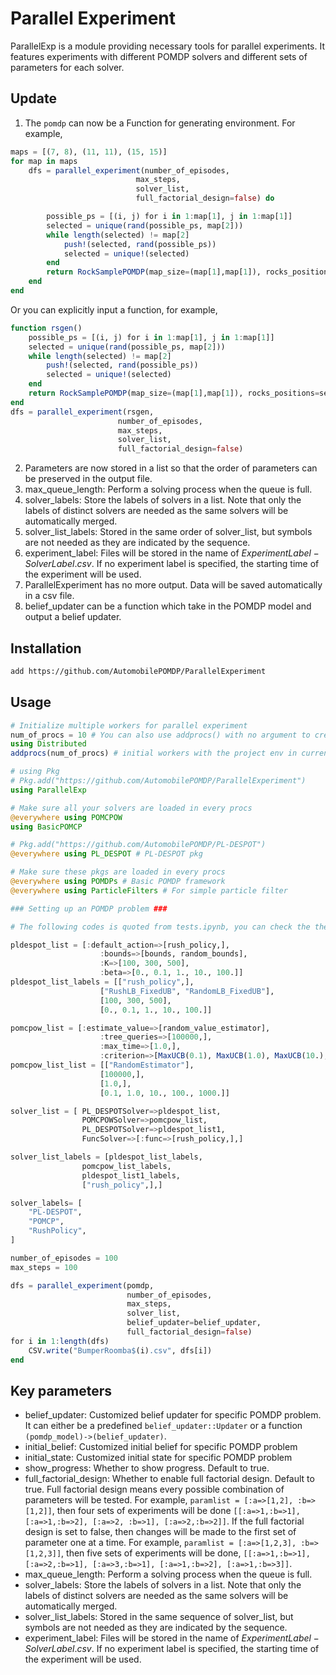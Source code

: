 # Parallel Experiment
ParallelExp is a module providing necessary tools for parallel experiments. It features experiments with different POMDP solvers and different sets of parameters for each solver.
## Update
1. The `pomdp` can now be a Function for generating environment. For example,
```julia
maps = [(7, 8), (11, 11), (15, 15)]
for map in maps
    dfs = parallel_experiment(number_of_episodes,
                            max_steps,
                            solver_list,
                            full_factorial_design=false) do

        possible_ps = [(i, j) for i in 1:map[1], j in 1:map[1]]
        selected = unique(rand(possible_ps, map[2]))
        while length(selected) != map[2]
            push!(selected, rand(possible_ps))
            selected = unique!(selected)
        end
        return RockSamplePOMDP(map_size=(map[1],map[1]), rocks_positions=selected)
    end
end
```
Or you can explicitly input a function, for example,
```julia
function rsgen()
    possible_ps = [(i, j) for i in 1:map[1], j in 1:map[1]]
    selected = unique(rand(possible_ps, map[2]))
    while length(selected) != map[2]
        push!(selected, rand(possible_ps))
        selected = unique!(selected)
    end
    return RockSamplePOMDP(map_size=(map[1],map[1]), rocks_positions=selected)
end
dfs = parallel_experiment(rsgen,
                        number_of_episodes,
                        max_steps,
                        solver_list,
                        full_factorial_design=false)
```
2. Parameters are now stored in a list so that the order of parameters can be preserved in the output file.
3. max_queue_length: Perform a solving process when the queue is full.
4. solver_labels: Store the labels of solvers in a list. Note that only the labels of distinct solvers are needed as the same solvers will be automatically merged.
5. solver_list_labels: Stored in the same order of solver_list, but symbols are not needed as they are indicated by the sequence.
6. experiment_label: Files will be stored in the name of $ExperimentLabel-SolverLabel.csv$. If no experiment label is specified, the starting time of the experiment will be used.
7. ParallelExperiment has no more output. Data will be saved automatically in a csv file.
8. belief_updater can be a function which take in the POMDP model and output a belief updater.

## Installation
```bash
add https://github.com/AutomobilePOMDP/ParallelExperiment
```
## Usage
```julia
# Initialize multiple workers for parallel experiment
num_of_procs = 10 # You can also use addprocs() with no argument to create as many workers as your threads
using Distributed
addprocs(num_of_procs) # initial workers with the project env in current work directory

# using Pkg
# Pkg.add("https://github.com/AutomobilePOMDP/ParallelExperiment")
using ParallelExp

# Make sure all your solvers are loaded in every procs
@everywhere using POMCPOW
using BasicPOMCP

# Pkg.add("https://github.com/AutomobilePOMDP/PL-DESPOT")
@everywhere using PL_DESPOT # PL-DESPOT pkg

# Make sure these pkgs are loaded in every procs
@everywhere using POMDPs # Basic POMDP framework
@everywhere using ParticleFilters # For simple particle filter

### Setting up an POMDP problem ###

# The following codes is quoted from tests.ipynb, you can check the the detail there.

pldespot_list = [:default_action=>[rush_policy,], 
                    :bounds=>[bounds, random_bounds],
                    :K=>[100, 300, 500],
                    :beta=>[0., 0.1, 1., 10., 100.]]
pldespot_list_labels = [["rush_policy",], 
                    ["RushLB_FixedUB", "RandomLB_FixedUB"],
                    [100, 300, 500],
                    [0., 0.1, 1., 10., 100.]]

pomcpow_list = [:estimate_value=>[random_value_estimator],
                    :tree_queries=>[100000,], 
                    :max_time=>[1.0,], 
                    :criterion=>[MaxUCB(0.1), MaxUCB(1.0), MaxUCB(10.), MaxUCB(100.), MaxUCB(1000.)]]
pomcpow_list_list = [["RandomEstimator"],
                    [100000,], 
                    [1.0,], 
                    [0.1, 1.0, 10., 100., 1000.]]

solver_list = [ PL_DESPOTSolver=>pldespot_list, 
                POMCPOWSolver=>pomcpow_list,
                PL_DESPOTSolver=>pldespot_list1,
                FuncSolver=>[:func=>[rush_policy,],]

solver_list_labels = [pldespot_list_labels, 
                pomcpow_list_labels,
                pldespot_list1_labels,
                ["rush_policy",],]

solver_labels= [
    "PL-DESPOT",
    "POMCP",
    "RushPolicy",
]

number_of_episodes = 100
max_steps = 100

dfs = parallel_experiment(pomdp,
                          number_of_episodes,
                          max_steps,
                          solver_list,
                          belief_updater=belief_updater,
                          full_factorial_design=false)
for i in 1:length(dfs)
    CSV.write("BumperRoomba$(i).csv", dfs[i])
end
```
## Key parameters
- belief_updater: Customized belief updater for specific POMDP problem. It can either be a predefined `belief_updater::Updater` or a function `(pomdp_model)->(belief_updater)`.
- initial_belief: Customized initial belief for specific POMDP problem
- initial_state: Customized initial state for specific POMDP problem
- show_progress: Whether to show progress. Default to true.
- full_factorial_design: Whether to enable full factorial design. Default to true. Full factorial design means every possible combination of parameters will be tested. For example, ```paramlist = [:a=>[1,2], :b=>[1,2]]```, then four sets of experiments will be done ```[[:a=>1,:b=>1], [:a=>1,:b=>2], [:a=>2, :b=>1], [:a=>2,:b=>2]]```. If the full factorial design is set to false, then changes will be made to the first set of parameter one at a time. For example, ```paramlist = [:a=>[1,2,3], :b=>[1,2,3]]```, then five sets of experiments will be done, ```[[:a=>1,:b=>1], [:a=>2,:b=>1], [:a=>3,:b=>1], [:a=>1,:b=>2], [:a=>1,:b=>3]]```.
- max_queue_length: Perform a solving process when the queue is full.
- solver_labels: Store the labels of solvers in a list. Note that only the labels of distinct solvers are needed as the same solvers will be automatically merged.
- solver_list_labels: Stored in the same sequence of solver_list, but symbols are not needed as they are indicated by the sequence.
- experiment_label: Files will be stored in the name of $ExperimentLabel-SolverLabel.csv$. If no experiment label is specified, the starting time of the experiment will be used.
